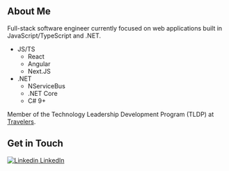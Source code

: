 ## About Me
Full-stack software engineer currently focused on web applications built in JavaScript/TypeScript and .NET.
- JS/TS
  - React
  - Angular
  - Next.JS
- .NET
  - NServiceBus
  - .NET Core
  - C# 9+

Member of the Technology Leadership Development Program (TLDP) at [Travelers](https://www.travelers.com/).

## Get in Touch
[![Linkedin](https://i.stack.imgur.com/gVE0j.png) LinkedIn](https://www.linkedin.com/in/evan-cohen/)
